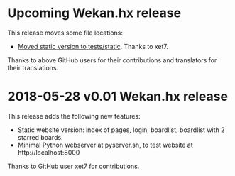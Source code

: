 # Upcoming Wekan.hx release

This release moves some file locations:

- [Moved static version to tests/static](https://github.com/wekan/wekan/commit/68015a67380927ac0db05abcb5a5c56abe268bda).
  Thanks to xet7.

Thanks to above GitHub users for their contributions and translators for their translations.

# 2018-05-28 v0.01 Wekan.hx release

This release adds the following new features:

* Static website version: index of pages, login, boardlist, boardlist with 2 starred boards.
* Minimal Python webserver at pyserver.sh, to test website at http://localhost:8000

Thanks to GitHub user xet7 for contributions.

